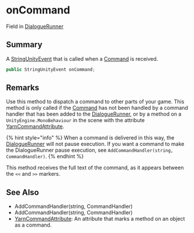 # onCommand

Field in [DialogueRunner](yarn.unity.dialoguerunner.md)

## Summary

A [StringUnityEvent](yarn.unity.dialoguerunner.stringunityevent.md) that is called when a [Command](yarn.command.md) is received.

```csharp
public StringUnityEvent onCommand;
```

## Remarks

Use this method to dispatch a command to other parts of your game. This method is only called if the [Command](yarn.command.md) has not been handled by a command handler that has been added to the [DialogueRunner](yarn.unity.dialoguerunner.md), or by a method on a `UnityEngine.MonoBehaviour` in the scene with the attribute [YarnCommandAttribute](yarn.unity.yarncommandattribute.md).

{% hint style="info" %}
When a command is delivered in this way, the [DialogueRunner](yarn.unity.dialoguerunner.md) will not pause execution. If you want a command to make the DialogueRunner pause execution, see `AddCommandHandler(string, CommandHandler)`.
{% endhint %}

This method receives the full text of the command, as it appears between the `<<` and `>>` markers.

## See Also

* AddCommandHandler(string, CommandHandler)
* AddCommandHandler(string, CommandHandler)
* [YarnCommandAttribute](yarn.unity.yarncommandattribute.md): An attribute that marks a method on an object as a command.
